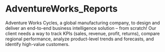 # AdventureWorks_Reports

Adventure Works Cycles, a global manufacturing company, to 
design and deliver an end-to-end business intelligence solution – from scratch!
Our client needs a way to track KPIs (sales, revenue, profit, returns), compare regional 
performance, analyze product-level trends and forecasts, and identify high-value customers.



